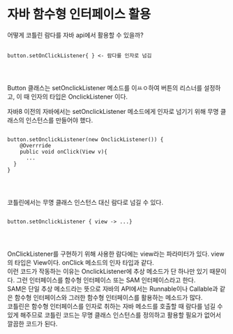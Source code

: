 # 자바 함수형 인터페이스 활용
어떻게 코틀린 람다를 자바 api에서 활용할 수 있을까?
<pre>
<code>
button.setOnClickListener{ } <- 람다를 인자로 넘김
</pre>
</code>

Button 클래스는 setOnclickListener 메소드를 이ㅛㅇ하여 버튼의 리스너를 설정하고, 이 때 인자의 타입은 OnclickListener 이다.   

자바8 이전의 자바에서는 setOnclickListener 메소드에게 인자로 넘기기 위해 무명 클래스의 인스턴스를 만들어야 했다.
<pre>
<code>
button.setOnclickListener(new OnclickListener()) {
    @Overrride
    public void onClick(View v){
      ...
  }
}
</pre>
</code>
 
코틀린에서는 무명 클래스 인스턴스 대신 람다로 넘길 수 있다.

<pre>
<code>
button.setOnclickListener { view -> ...}
</pre>
</code>

OnClickListener를 구현하기 위해 사용한 람다에는 view라는 파라미터가 있다. view의 타입은 View이다. onClick 메소드의 인자 타입과 같다.   
이런 코드가 작동하는 이유는 OnclickListener에 추상 메소드가 단 하나만 있기 때문이다. 그런 인터페이스를 함수형 인터페이스 또는 SAM 인터페이스라고 한다.   
SAM은 단일 추상 메소드라는 뜻으로 자바의 API에서는 Runnable이나 Callable과 같은 함수형 인터페이스와 그러한 함수형 인터페이스를 활용하는 메소드가 많다.   
코틀린은 함수형 인터페이스를 인자로 취하는 자바 메소드를 호출할 때 람다를 넘길 수 있게 해주므로 코틀린 코드는 무명 클래스 인스턴스를 정의하고 활용할 필요가 없어서 깔끔한 코드가 된다.
